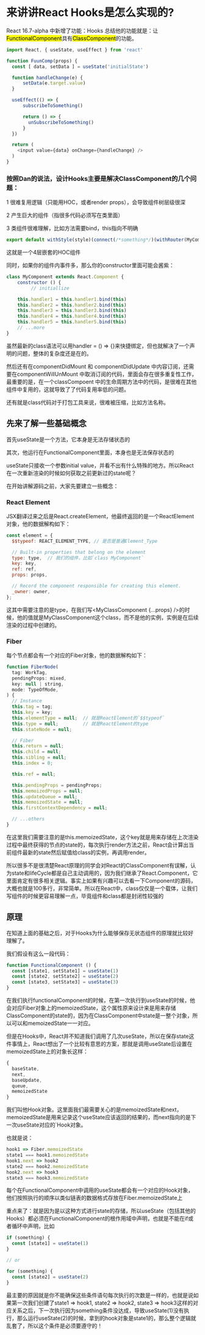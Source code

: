 # 来讲讲React Hooks是怎么实现的?

React 16.7-alpha 中新增了功能：Hooks 总结他的功能就是：让<mark>FunctionalComponent</mark>具有<mark>ClassComponent</mark>的功能。

```js
import React, { useState, useEffect } from 'react'

function FuunComp(props) {
  const [ data, setData ] = useState('initialState')

  function handleChange(e) {
      setData(e.target.value)
  }

  useEffect(() => {
      subscribeToSomething()

      return () => {
        unSubscribeToSomething()
      }
  })

  return (
    <input value={data} onChange={handleChange} />
  )
}
```

### 按照Dan的说法，设计Hooks主要是解决ClassComponent的几个问题：

1 很难复用逻辑（只能用HOC，或者render props），会导致组件树层级很深

2 产生巨大的组件（指很多代码必须写在类里面）

3 类组件很难理解，比如方法需要bind，this指向不明确

```js
export default withStyle(style)(connect(/*something*/)(withRouter(MyComponent)))
```

这就是一个4层嵌套的HOC组件

同时，如果你的组件内事件多，那么你的constructor里面可能会酱紫：

```js
class MyComponent extends React.Component {
    constructor () {
         // initiallize

    this.handler1 = this.handler1.bind(this)
    this.handler2 = this.handler2.bind(this)
    this.handler3 = this.handler3.bind(this)
    this.handler4 = this.handler4.bind(this)
    this.handler5 = this.handler5.bind(this)
    // ...more
}
```
虽然最新的class语法可以用handler = () => {}来快捷绑定，但也就解决了一个声明的问题，整体的复杂度还是在的。

然后还有在componentDidMount 和 componentDidUpdate 中内容订阅，还需要在componentWillUnMount 中取消订阅的代码，里面会存在很多重复性工作，最重要的是，在一个classCompoent 中的生命周期方法中的代码，是很难在其他组件中复用的，这就导致了了代码复用率低的问题。

还有就是class代码对于打包工具来说，很难被压缩，比如方法名称。

## 先来了解一些基础概念

首先useState是一个方法，它本身是无法存储状态的

其次，他运行在FunctionalComponent里面，本身也是无法保存状态的

useState只接收一个参数initial value，并看不出有什么特殊的地方。所以React在一次重新渲染的时候如何获取之前更新过的state呢？

在开始讲解源码之前，大家先要建立一些概念：

### React Element

JSX翻译过来之后是React.createElement，他最终返回的是一个ReactElement对象，他的数据解构如下：

```js
const element = {
  $$typeof: REACT_ELEMENT_TYPE, // 是否是普通Element_Type

  // Built-in properties that belong on the element
  type: type,  // 我们的组件，比如`class MyComponent`
  key: key,
  ref: ref,
  props: props,

  // Record the component responsible for creating this element.
  _owner: owner,
};
```

这其中需要注意的是type，在我们写<MyClassComponent {...props} />的时候，他的值就是MyClassComponent这个class，而不是他的实例，实例是在后续渲染的过程中创建的。

### Fiber

每个节点都会有一个对应的Fiber对象，他的数据解构如下：

```js
function FiberNode(
  tag: WorkTag,
  pendingProps: mixed,
  key: null | string,
  mode: TypeOfMode,
) {
  // Instance
  this.tag = tag;
  this.key = key;
  this.elementType = null;  // 就是ReactElement的`$$typeof`
  this.type = null;         // 就是ReactElement的type
  this.stateNode = null;

  // Fiber
  this.return = null;
  this.child = null;
  this.sibling = null;
  this.index = 0;

  this.ref = null;

  this.pendingProps = pendingProps;
  this.memoizedProps = null;
  this.updateQueue = null;
  this.memoizedState = null;
  this.firstContextDependency = null;

  // ...others
}
```

在这里我们需要注意的是this.memoizedState，这个key就是用来存储在上次渲染过程中最终获得的节点的state的，每次执行render方法之前，React会计算出当前组件最新的state然后赋值给class的实例，再调用render。

所以很多不是很清楚React原理的同学会对React的ClassComponent有误解，认为state和lifeCycle都是自己主动调用的，因为我们继承了React.Component，它里面肯定有很多相关逻辑。事实上如果有兴趣可以去看一下Component的源码，大概也就是100多行，非常简单。所以在React中，class仅仅是一个载体，让我们写组件的时候更容易理解一点，毕竟组件和class都是封闭性较强的

## 原理

在知道上面的基础之后，对于Hooks为什么能够保存无状态组件的原理就比较好理解了。

我们假设有这么一段代码：

```js
function FunctionalComponent () {
  const [state1, setState1] = useState(1)
  const [state2, setState2] = useState(2)
  const [state3, setState3] = useState(3)
}
```

在我们执行functionalComponent的时候，在第一次执行到useState的时候，他会对应Fiber对象上的memoizedState，这个属性原来设计来是用来存储ClassComponent的state的，因为在ClassComponent中state是一整个对象，所以可以和memoizedState一一对应。

但是在Hooks中，React并不知道我们调用了几次useState，所以在保存state这件事情上，React想出了一个比较有意思的方案，那就是调用useState后设置在memoizedState上的对象长这样：

```javaScript
{
  baseState,
  next,
  baseUpdate,
  queue,
  memoizedState
}
```

我们叫他Hook对象。这里面我们最需要关心的是memoizedState和next，memoizedState是用来记录这个useState应该返回的结果的，而next指向的是下一次useState对应的`Hook对象。

也就是说：

```js
hook1 => Fiber.memoizedState
state1 === hook1.memoizedState
hook1.next => hook2
state2 === hook2.memoizedState
hook2.next => hook3
state3 === hook3.memoizedState
```

每个在FunctionalComponent中调用的useState都会有一个对应的Hook对象，他们按照执行的顺序以类似链表的数据格式存放在Fiber.memoizedState上

重点来了：就是因为是以这种方式进行state的存储，所以useState（包括其他的Hooks）都必须在FunctionalComponent的根作用域中声明，也就是不能在if或者循环中声明，比如

```js
if (something) {
  const [state1] = useState(1)
}

// or

for (something) {
  const [state2] = useState(2)
}
```

最主要的原因就是你不能确保这些条件语句每次执行的次数是一样的，也就是说如果第一次我们创建了state1 => hook1, state2 => hook2, state3 => hook3这样的对应关系之后，下一次执行因为something条件没达成，导致useState(1)没有执行，那么运行useState(2)的时候，拿到的hook对象是state1的，那么整个逻辑就乱套了，所以这个条件是必须要遵守的！







